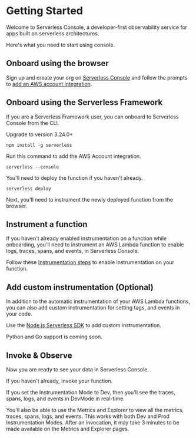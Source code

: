<!--
title: Getting Started
menuText: Getting Started
description: Getting Started with Serverless Console
menuOrder: 1
-->

# Getting Started

Welcome to Serverless Console, a developer-first observability service for apps
built on serverless architectures.

Here's what you need to start using console.

## Onboard using the browser

Sign up and create your org on [Serverless Console](https://console.serverless.com?ref_website=https%3A%2F%2Fwww.serverless.com%2Fconsole%2Fdocs%2F)
and follow the prompts to [add an AWS account integration](./integrations/aws.md).

## Onboard using the Serverless Framework

If you are a Serverless Framework user, you can onboard to Serverless Console
from the CLI.

Upgrade to version 3.24.0+

```text
npm install -g serverless
```

Run this command to add the AWS Account integration.

```text
serverless --console 
```

You'll need to deploy the function if you haven't already.

```text
serverless deploy
```

Next, you'll need to instrument the newly deployed function from the browser.

## Instrument a function

If you haven't already enabled instrumentation on a function while onboarding,
you'll need to instrument an AWS Lambda function to enable logs, traces, spans,
and events, in Serverless Console.

Follow these [Instrumentation steps](./instrumentation.md) to enable
instrumentation on your function.

## Add custom instrumentation (Optional)

In addition to the automatic instrumentation of your AWS Lambda functions, you
can also add custom instrumentation for setting tags, and events in your code. 

Use the [Node.js Serverless SDK](./nodejs.md) to add custom instrumentation.

Python and Go support is coming soon.

## Invoke & Observe

Now you are ready to see your data in Serverless Console.

If you haven't already, invoke your function.

If you set the Instrumentation Mode to Dev, then you'll see the traces, spans,
logs, and events in DevMode in real-time.

You'll also be able to use the Metrics and Explorer to view all the metrics,
traces, spans, logs, and events. This works with both Dev and Prod
Instrumentation Modes. After an invocation, it may take 3 minutes to be made
available on the Metrics and Explorer pages.
